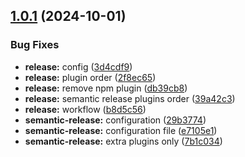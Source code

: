 ## [1.0.1](https://github.com/alx6s/my-faa/compare/v1.0.0...v1.0.1) (2024-10-01)


### Bug Fixes

* **release:** config ([3d4cdf9](https://github.com/alx6s/my-faa/commit/3d4cdf972b8f5c6bde2f8f8968efb72f8e37a555))
* **release:** plugin order ([2f8ec65](https://github.com/alx6s/my-faa/commit/2f8ec65bfbc4630ea9e3e82eac2844ccaa47c89c))
* **release:** remove npm plugin ([db39cb8](https://github.com/alx6s/my-faa/commit/db39cb8494727ece22cbe8425b5f49401ed24b37))
* **release:** semantic release plugins order ([39a42c3](https://github.com/alx6s/my-faa/commit/39a42c32aed890db6d292f17a4cac0c4d78cfc2d))
* **release:** workflow ([b8d5c56](https://github.com/alx6s/my-faa/commit/b8d5c569a4fc2686a390141d79443d8164b935e2))
* **semantic-release:** configuration ([29b3774](https://github.com/alx6s/my-faa/commit/29b37742881be081fbf3a0acee3ca7bf50e8e57e))
* **semantic-release:** configuration file ([e7105e1](https://github.com/alx6s/my-faa/commit/e7105e1a06ed85bc53ce90c707809a1320d9e86b))
* **semantic-release:** extra plugins only ([7b1c034](https://github.com/alx6s/my-faa/commit/7b1c034767d797f8aadc755a3c43083ef03a7ce9))
